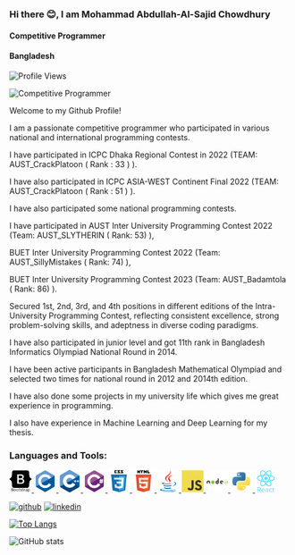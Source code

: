 ### Hi there 😊, I am Mohammad Abdullah-Al-Sajid Chowdhury 
#### Competitive Programmer
#### Bangladesh
![Profile Views](https://komarev.com/ghpvc/?username=SajidAbdullah729&color=orange)

![Competitive Programmer](https://media.licdn.com/dms/image/D5603AQEj3WsXYz4XrA/profile-displayphoto-shrink_800_800/0/1692458194313?e=1698278400&v=beta&t=XxUgZ9gp5YsYdGPZQouJuWAc0a6FGumFVutZj9kOksk)


Welcome to my Github Profile!

I am a passionate competitive programmer who participated in various national and international programming contests. 

I have participated in ICPC Dhaka Regional Contest in 2022
(TEAM: AUST_CrackPlatoon ( Rank : 33 ) ). 

I have also participated in ICPC ASIA-WEST Continent Final 2022
(TEAM: AUST_CrackPlatoon ( Rank : 51 ) ). 

I have also participated some national programming contests.

I have participated in AUST Inter University Programming Contest 2022 
(Team: AUST_SLYTHERIN ( Rank: 53) ), 

BUET Inter University Programming Contest 2022 
(Team: AUST_SillyMistakes ( Rank: 74) ), 

BUET Inter University Programming Contest 2023 
(Team: AUST_Badamtola ( Rank: 86) ). 

Secured 1st, 2nd, 3rd, and 4th positions in different editions of the Intra-University Programming Contest, reflecting consistent excellence, strong problem-solving skills, and adeptness in diverse coding paradigms.

I have also participated in junior level and got 11th rank in Bangladesh Informatics Olympiad National Round in 2014.

I have been active participants in Bangladesh Mathematical Olympiad and selected two times for national round in 2012 and 2014th edition.

I have also done some projects in my university life which gives me great experience in programming.

I also have experience in Machine Learning and Deep Learning for my thesis.



<h3 align="left">Languages and Tools:</h3>
<p align="left"> <a href="https://getbootstrap.com" target="_blank" rel="noreferrer"> <img src="https://raw.githubusercontent.com/devicons/devicon/master/icons/bootstrap/bootstrap-plain-wordmark.svg" alt="bootstrap" width="40" height="40"/> </a> <a href="https://www.cprogramming.com/" target="_blank" rel="noreferrer"> <img src="https://raw.githubusercontent.com/devicons/devicon/master/icons/c/c-original.svg" alt="c" width="40" height="40"/> </a> <a href="https://www.w3schools.com/cpp/" target="_blank" rel="noreferrer"> <img src="https://raw.githubusercontent.com/devicons/devicon/master/icons/cplusplus/cplusplus-original.svg" alt="cplusplus" width="40" height="40"/> </a> <a href="https://www.w3schools.com/cs/" target="_blank" rel="noreferrer"> <img src="https://raw.githubusercontent.com/devicons/devicon/master/icons/csharp/csharp-original.svg" alt="csharp" width="40" height="40"/> </a> <a href="https://www.w3schools.com/css/" target="_blank" rel="noreferrer"> <img src="https://raw.githubusercontent.com/devicons/devicon/master/icons/css3/css3-original-wordmark.svg" alt="css3" width="40" height="40"/> </a> <a href="https://www.w3.org/html/" target="_blank" rel="noreferrer"> <img src="https://raw.githubusercontent.com/devicons/devicon/master/icons/html5/html5-original-wordmark.svg" alt="html5" width="40" height="40"/> </a> <a href="https://www.java.com" target="_blank" rel="noreferrer"> <img src="https://raw.githubusercontent.com/devicons/devicon/master/icons/java/java-original.svg" alt="java" width="40" height="40"/> </a> <a href="https://developer.mozilla.org/en-US/docs/Web/JavaScript" target="_blank" rel="noreferrer"> <img src="https://raw.githubusercontent.com/devicons/devicon/master/icons/javascript/javascript-original.svg" alt="javascript" width="40" height="40"/> </a> <a href="https://nodejs.org" target="_blank" rel="noreferrer"> <img src="https://raw.githubusercontent.com/devicons/devicon/master/icons/nodejs/nodejs-original-wordmark.svg" alt="nodejs" width="40" height="40"/> </a> <a href="https://www.python.org" target="_blank" rel="noreferrer"> <img src="https://raw.githubusercontent.com/devicons/devicon/master/icons/python/python-original.svg" alt="python" width="40" height="40"/> </a> <a href="https://reactjs.org/" target="_blank" rel="noreferrer"> <img src="https://raw.githubusercontent.com/devicons/devicon/master/icons/react/react-original-wordmark.svg" alt="react" width="40" height="40"/> </a> </p>
 


[<img src='https://cdn.jsdelivr.net/npm/simple-icons@3.0.1/icons/github.svg' alt='github' height='40'>](https://github.com/SajidAbdullah729)  [<img src='https://cdn.jsdelivr.net/npm/simple-icons@3.0.1/icons/linkedin.svg' alt='linkedin' height='40'>](https://www.linkedin.com/in/https://www.linkedin.com/in/mohammad-abdullah-al-sajid-chowdhury-aa6243201//)  

[![Top Langs](https://github-readme-stats.vercel.app/api/top-langs/?username=SajidAbdullah729)](https://github.com/anuraghazra/github-readme-stats)

![GitHub stats](https://github-readme-stats.vercel.app/api?username=SajidAbdullah729&show_icons=true&count_private=true)  

